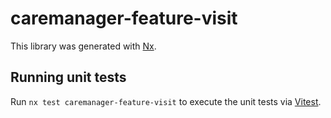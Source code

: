 # caremanager-feature-visit

This library was generated with [Nx](https://nx.dev).

## Running unit tests

Run `nx test caremanager-feature-visit` to execute the unit tests via [Vitest](https://vitest.dev/).
